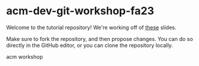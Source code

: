 # acm-dev-git-workshop-fa23

Welcome to the tutorial repository! We're working off of [these](https://docs.google.com/presentation/d/1dIWuou3D_QtLJTu4fat7WFIfEFObf5CmgYT_6_bHfrs/edit#slide=id.g243d5cca08d_0_189) slides. 

Make sure to fork the repository, and then propose changes. You can do so directly in the GitHub editor, or you can clone the repository locally.


acm workshop
